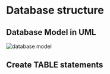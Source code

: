 # Database structure

## Database Model in UML
![database model](https://raw.githubusercontent.com/otahontas/tuho/master/documentation/recourses/Lukuvinkkikirjasto.png)

## Create TABLE statements
```
```
